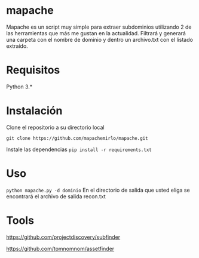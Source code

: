 #  mapache

Mapache es un script muy simple para extraer subdominios utilizando 2 de las herramientas que más me gustan en la actualidad.
Filtrará y generará una carpeta con el nombre de dominio y dentro un archivo.txt con el listado extraído.

# Requisitos
Python 3.*

# Instalación
Clone el repositorio a su directorio local

`git clone https://github.com/mapachemirlo/mapache.git`

Instale las dependencias
`pip install -r requirements.txt`

# Uso
`python mapache.py -d dominio`
En el directorio de salida que usted eliga se encontrará el archivo de salida recon.txt

# Tools
https://github.com/projectdiscovery/subfinder 

https://github.com/tomnomnom/assetfinder


